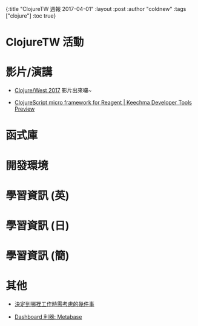 {:title "ClojureTW 週報 2017-04-01"
:layout :post
:author "coldnew"
:tags  ["clojure"]
:toc true}

# ClojureTW 活動

# 影片/演講

* [Clojure/West 2017](https://www.youtube.com/playlist?list=PLZdCLR02grLp4W4ySd1sHPOsK83gvqBQp) 影片出來囉~

* [ClojureScript micro framework for Reagent | Keechma Developer Tools Preview](https://keechma.com/news/keechma-dev-tools-preview/)

# 函式庫


# 開發環境

# 學習資訊 (英)

# 學習資訊 (日)

# 學習資訊 (簡)

# 其他

* [決定到哪裡工作時需考慮的幾件事](https://softnshare.wordpress.com/2017/03/27/consideration-decide-job/)

* [Dashboard 利器: Metabase](https://tzangms.com/dashboard-tool-metabase/)